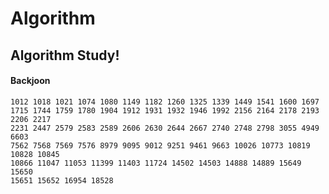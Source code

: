 # Algorithm
## Algorithm Study!
#### Backjoon
    1012 1018 1021 1074 1080 1149 1182 1260 1325 1339 1449 1541 1600 1697 
    1715 1744 1759 1780 1904 1912 1931 1932 1946 1992 2156 2164 2178 2193 2206 2217 
    2231 2447 2579 2583 2589 2606 2630 2644 2667 2740 2748 2798 3055 4949 6603
    7562 7568 7569 7576 8979 9095 9012 9251 9461 9663 10026 10773 10819 10828 10845
    10866 11047 11053 11399 11403 11724 14502 14503 14888 14889 15649 15650 
    15651 15652 16954 18528
    
